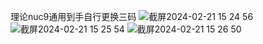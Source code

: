 理论nuc9通用到手自行更换三码
![截屏2024-02-21 15 24 56](https://github.com/xiaoyusansan/nuc9_bcm943602cs/assets/133397837/525d2c30-ad1e-458a-a459-2603b375451a)
![截屏2024-02-21 15 25 54](https://github.com/xiaoyusansan/nuc9_bcm943602cs/assets/133397837/ac8be0a1-76b2-4d35-a8e6-1cd7894b7802)
![截屏2024-02-21 15 26 50](https://github.com/xiaoyusansan/nuc9_bcm943602cs/assets/133397837/d9f75e9e-6753-4607-8d37-6fefa8406956)
